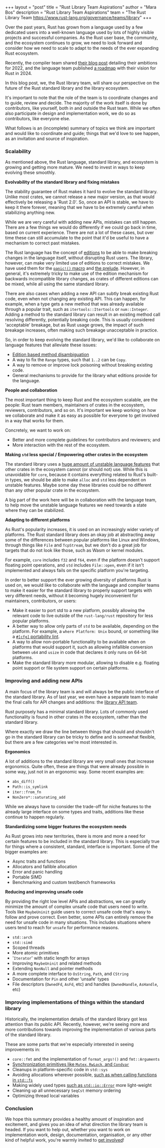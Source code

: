 +++
layout = "post"
title = "Rust Library Team Aspirations"
author = "Mara Bos"
description = "Rust Library Team Aspirations"
team = "The Rust Library Team <https://www.rust-lang.org/governance/teams/library>"
+++

Over the past years, Rust has grown from a language used by a few dedicated users
into a well-known language used by lots of highly visible projects and
successful companies.
As the Rust user base, the community, and the ecosystem continues to grow,
we need to look forward and consider how we need to scale to adapt
to the needs of the ever expanding Rust ecosystem.

Recently, the compiler team shared [their blog post](https://blog.rust-lang.org/inside-rust/2022/02/22/compiler-team-ambitions-2022.html)
detailing their ambitions for 2022,
and the language team published [a roadmap](https://blog.rust-lang.org/inside-rust/2022/04/04/lang-roadmap-2024.html)
with their vision for Rust in 2024.

In this blog post, we, the Rust library team, will share our perspective
on the future of the Rust standard library and the library ecosystem.

It's important to note that
the role of the team is to coordinate changes and to guide, review and decide.
The majority of the work itself is done by contributors, like yourself,
both in and outside the Rust team.
While we often also participate in design and implementation work,
we do so as contributors, like everyone else.

What follows is an (incomplete) summary of topics we think
are important and would like to coordinate and guide;
things that we'd love to see happen,
as an invitation and source of inspiration.

### Scalability

As mentioned above, the Rust language, standard library, and ecosystem
is growing and getting more mature.
We need to invest in ways to keep evolving these smoothly.

**Evolvability of the standard library and fixing mistakes**

The stability guarantee of Rust makes it hard to evolve the standard library.
Unlike most crates, we cannot release a new major version, as that would effectively be releasing a 'Rust 2.0'.
So, once an API is stable, we have to keep it there forever, meaning that we have to be extremely careful
when stabilizing anything new.

While we are very careful with adding new APIs, mistakes can still happen.
There are a few things we would do differently if we could go back in time, based on current experience.
There are not a lot of these cases, but over time these can still accumulate to the point that
it'd be useful to have a mechanism to correct past mistakes.

The Rust language has the concept of [editions](https://doc.rust-lang.org/edition-guide/editions/index.html)
to be able to make breaking changes in the language itself, without disrupting Rust users.
The library, however, can make very limited use of editions to correct mistakes.
We have used them for the [`panic!()` macro](https://doc.rust-lang.org/edition-guide/rust-2021/panic-macro-consistency.html)
and [the prelude](https://doc.rust-lang.org/edition-guide/rust-2021/prelude.html).
However, in general, it's extremely tricky to make use of the edition mechanism for backwards incompatible
library changes, as crates of different editions can be mixed, while all using the same standard library.

There are also cases when adding a new API can subtly break existing Rust code,
even when not changing any existing API.
This can happen, for example, when a type gets a new method that was already available through
a popular trait, such as `itertools::Itertools` or `num::Integer`.
Adding a method to the standard library can result in an existing method call resolving differently,
potentially breaking code.
This is usually considered 'acceptable' breakage, but as Rust usage grows,
the impact of such breakage increases, often making such breakage unacceptable in practice.

So, in order to keep evolving the standard library, we'd like to collaborate on language features
that alleviate these issues:

- [Edition based method disambiguation](https://github.com/rust-lang/rfcs/pull/3240)
- A way to fix the `Range` types, such that `1..2` can be `Copy`.
- A way to remove or improve lock poisoning without breaking existing code.
- General mechanisms to provide for the library what editions provide for the language.

**People and collaboration**

The most important thing to keep Rust and the ecosystem scalable,
are the people: Rust team members, maintainers of crates in the ecosystem,
reviewers, contributors, and so on.
It's important we keep working on how we collaborate and make it
as easy as possible for everyone to get involved in a way that works for them.

Concretely, we want to work on:

- Better and more complete guidelines for contributors and reviewers; and
- More interaction with the rest of the ecosystem.

**Making `std` less special / Empowering other crates in the ecosystem**

The standard library uses a
[huge amount of unstable language features](https://github.com/rust-lang/rust/issues/94970)
that other crates in the ecosystem cannot (or should not) use.
While this is unavoidable for `core`, because it contains everything related
to Rust's built-in types, we should be able to make `alloc` and `std` less
dependent on unstable features.
Maybe some day these libraries could be no different than any other
popular crate in the ecosystem.

A big part of the work here will be in collaboration with the language team,
to help move the unstable language features we need towards a state where
they can be stabilized.

**Adapting to different platforms**

As Rust's popularity increases, it is used on an increasingly wider variety of platforms.
The Rust standard library does an okay job at abstracting away some of the
differences between popular platforms like Linux and Windows,
through things like `File` and `TcpStream`,
but we don't do a great job for targets that do not look like those,
such as Wasm or kernel modules.

For example, `core` includes `f32` and `f64`, even if the platform doesn't support floating point operations,
and `std` includes `File::open`, even if it isn't implemented and always fails on the specific platform you're targeting.

In order to better support the ever growing diversity of platforms Rust is used on,
we would like to collaborate with the language and compiler teams to make it easier
for the standard library to properly support targets with very different needs,
without it becoming hugely inconvenient for maintainers, contributors, or users:

- Make it easier to port std to a new platform, possibly allowing the relevant code
  to live outside of the `rust-lang/rust` repository for less popular platforms.
- A better way to allow only parts of `std` to be available, depending on the platform.
  For example, a `where Platform: Unix` bound, or something like a [`#[cfg]` portability lint](https://rust-lang.github.io/rfcs/1868-portability-lint.html).
- A way to allow non-portable functionality to be available when on platforms
  that would support it, such as allowing infallible conversion between `u64` and
  `usize` in code that declares it only runs on 64-bit platforms.
- Make the standard library more modular, allowing to disable e.g. floating point support
  or file system support on certain platforms.

### Improving and adding new APIs

A main focus of the library team is and will always be the public interface of the standard library.
As of last year, we even have a separate team to make the final calls for API changes and additions:
the [library API team](https://www.rust-lang.org/governance/teams/library#Library%20API%20team).

Rust purposely has a minimal standard library. Lots of commonly used functionality is
found in other crates in the ecosystem, rather than the standard library.

Where exactly we draw the line between things that should and shouldn't go in the standard library
can be tricky to define and is somewhat flexible, but there are a few categories we're most interested in.

**Ergonomics**

A lot of additions to the standard library are very small ones that increase ergonomics.
Quite often, these are things that were already possible in some way, just not in an ergonomic way.
Some recent examples are:

- `abs_diff()`
- `Path::is_symlink`
- `iter::from_fn`
- `NonZero*::saturating_add`

While we always have to consider the trade-off for niche features to the already large interface
on some types and traits, additions like these continue to happen regularly.

**Standardizing some bigger features the ecosystem needs**

As Rust grows into new territories, there is more and more a need
for certain features to be included in the standard library.
This is especially true for things where a consistent, standard, interface is
important.
Some of the bigger examples are:

- Async traits and functions
- Allocators and fallible allocation
- Error and panic handling
- Portable SIMD
- Benchmarking and custom test/bench frameworks

**Reducing and improving unsafe code**

By providing the right low level APIs and abstractions, we can greatly minimize
the amount of complex unsafe code that users need to write. Tools like
`MaybeUninit` guide users to correct unsafe code that's easy to follow and
prove correct. Even better, some APIs can entirely remove the need for unsafe
code in many situations.
This includes situations where users tend to reach for `unsafe` for performance reasons.

- `std::arch`
- `std::simd`
- Scoped threads
- More atomic primitives
- '`Iterator`' with static length for arrays
- Improving `MaybeUninit` and related methods
- Extending `NonNull` and pointer methods
- A more complete interface to `OsString`, `Path`, and `CString`
- Documentation for `Pin` and other 'unsafe' types
- File descriptors (`OwnedFd`, `AsFd`, etc) and handles (`OwnedHandle`, `AsHandle`, etc)

### Improving implementations of things within the standard library

Historically, the implementation details of the standard library got less attention
than its public API.
Recently, however, we're seeing more and more contributions towards improving the implementation
of various parts of the standard library.

These are some parts that we're especially interested in seeing improvements in:

- `core::fmt` and the implementation of `format_args!()` and `fmt::Arguments`
- [Synchronization primitives like `Mutex`, `RwLock`, and `Condvar`](https://github.com/rust-lang/rust/issues/93740)
- Cleanups in platform-specific code in `std::sys`
- Avoiding allocations wherever possible, [such as when calling functions in `std::fs`](https://github.com/rust-lang/rust/pull/93668)
- Making widely used types [such as `std::io::Error`](https://github.com/rust-lang/rust/pull/87869) more light-weight
- Cleaning up all unnecessary `SeqCst` memory ordering
- Optimizing thread local variables

### Conclusion

We hope this summary provides a healthy amount of inspiration and excitement,
and gives you an idea of what direction the library team is headed.
If you want to help out, whether you want to work on implementation work,
design, documentation, organisation, or any other kind of helpful work,
you're warmly invited to [get involved](https://rust-lang.zulipchat.com/#narrow/stream/219381-t-libs)!
